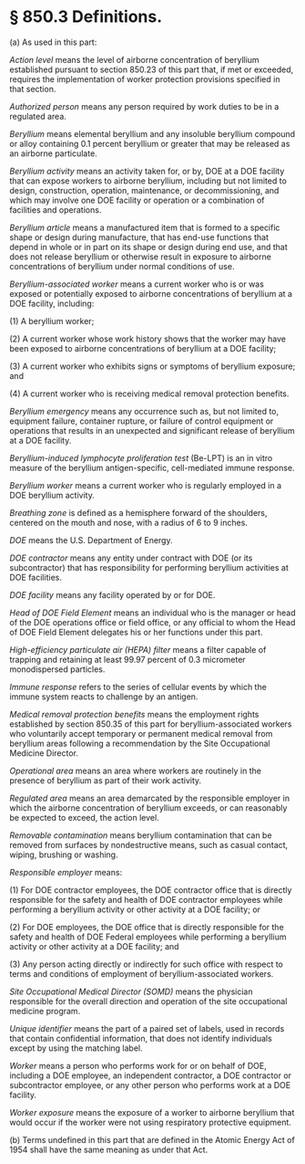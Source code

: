 # § 850.3   Definitions.

(a) As used in this part:


*Action level* means the level of airborne concentration of beryllium established pursuant to section 850.23 of this part that, if met or exceeded, requires the implementation of worker protection provisions specified in that section.


*Authorized person* means any person required by work duties to be in a regulated area.


*Beryllium* means elemental beryllium and any insoluble beryllium compound or alloy containing 0.1 percent beryllium or greater that may be released as an airborne particulate.


*Beryllium activity* means an activity taken for, or by, DOE at a DOE facility that can expose workers to airborne beryllium, including but not limited to design, construction, operation, maintenance, or decommissioning, and which may involve one DOE facility or operation or a combination of facilities and operations.


*Beryllium article* means a manufactured item that is formed to a specific shape or design during manufacture, that has end-use functions that depend in whole or in part on its shape or design during end use, and that does not release beryllium or otherwise result in exposure to airborne concentrations of beryllium under normal conditions of use.


*Beryllium-associated worker* means a current worker who is or was exposed or potentially exposed to airborne concentrations of beryllium at a DOE facility, including:


(1) A beryllium worker;


(2) A current worker whose work history shows that the worker may have been exposed to airborne concentrations of beryllium at a DOE facility;


(3) A current worker who exhibits signs or symptoms of beryllium exposure; and


(4) A current worker who is receiving medical removal protection benefits.


*Beryllium emergency* means any occurrence such as, but not limited to, equipment failure, container rupture, or failure of control equipment or operations that results in an unexpected and significant release of beryllium at a DOE facility.


*Beryllium-induced lymphocyte proliferation test* (Be-LPT) is an in vitro measure of the beryllium antigen-specific, cell-mediated immune response.


*Beryllium worker* means a current worker who is regularly employed in a DOE beryllium activity.


*Breathing zone* is defined as a hemisphere forward of the shoulders, centered on the mouth and nose, with a radius of 6 to 9 inches.


*DOE* means the U.S. Department of Energy.


*DOE contractor* means any entity under contract with DOE (or its subcontractor) that has responsibility for performing beryllium activities at DOE facilities.


*DOE facility* means any facility operated by or for DOE.


*Head of DOE Field Element* means an individual who is the manager or head of the DOE operations office or field office, or any official to whom the Head of DOE Field Element delegates his or her functions under this part.


*High-efficiency particulate air (HEPA) filter* means a filter capable of trapping and retaining at least 99.97 percent of 0.3 micrometer monodispersed particles.


*Immune response* refers to the series of cellular events by which the immune system reacts to challenge by an antigen.


*Medical removal protection benefits* means the employment rights established by section 850.35 of this part for beryllium-associated workers who voluntarily accept temporary or permanent medical removal from beryllium areas following a recommendation by the Site Occupational Medicine Director.


*Operational area* means an area where workers are routinely in the presence of beryllium as part of their work activity.


*Regulated area* means an area demarcated by the responsible employer in which the airborne concentration of beryllium exceeds, or can reasonably be expected to exceed, the action level.


*Removable contamination* means beryllium contamination that can be removed from surfaces by nondestructive means, such as casual contact, wiping, brushing or washing.


*Responsible employer* means:


(1) For DOE contractor employees, the DOE contractor office that is directly responsible for the safety and health of DOE contractor employees while performing a beryllium activity or other activity at a DOE facility; or


(2) For DOE employees, the DOE office that is directly responsible for the safety and health of DOE Federal employees while performing a beryllium activity or other activity at a DOE facility; and


(3) Any person acting directly or indirectly for such office with respect to terms and conditions of employment of beryllium-associated workers.


*Site Occupational Medical Director (SOMD)* means the physician responsible for the overall direction and operation of the site occupational medicine program.


*Unique identifier* means the part of a paired set of labels, used in records that contain confidential information, that does not identify individuals except by using the matching label.


*Worker* means a person who performs work for or on behalf of DOE, including a DOE employee, an independent contractor, a DOE contractor or subcontractor employee, or any other person who performs work at a DOE facility.


*Worker exposure* means the exposure of a worker to airborne beryllium that would occur if the worker were not using respiratory protective equipment.


(b) Terms undefined in this part that are defined in the Atomic Energy Act of 1954 shall have the same meaning as under that Act.




